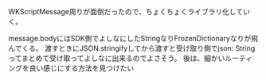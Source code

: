 WKScriptMessage周りが面倒だったので、ちょくちょくライブラリ化していく。

message.bodyにはSDK側でよしなにしたStringなりFrozenDictionaryなりが飛んでくる。
渡すときにJSON.stringifyしてから渡すと受け取り側でjson: Stringってまとめて受け取ってよしなに出来るのでよさそう。
後は、細かいルーティングを良い感じにする方法を見つけたい
